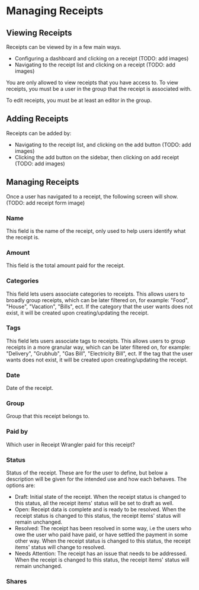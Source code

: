 # Managing Receipts

## Viewing Receipts

Receipts can be viewed by in a few main ways.

* Configuring a dashboard and clicking on a receipt (TODO: add images)
* Navigating to the receipt list and clicking on a receipt (TODO: add images)

You are only allowed to view receipts that you have access to. To view receipts, you must be a user in the group that
the receipt is associated with.

To edit receipts, you must be at least an editor in the group.

## Adding Receipts

Receipts can be added by:

* Navigating to the receipt list, and clicking on the add button (TODO: add images)
* Clicking the add button on the sidebar, then clicking on add receipt (TODO: add images)

## Managing Receipts

Once a user has navigated to a receipt, the following screen will show. (TODO: add receipt form image)

### Name

This field is the name of the receipt, only used to help users identify what the receipt is.

### Amount

This field is the total amount paid for the receipt.

### Categories

This field lets users associate categories to receipts. This allows users to broadly group receipts, which can be later
filtered on, for example: "Food", "House", "Vacation", "Bills", ect. If the category that the user wants does not exist,
it will be created upon creating/updating the receipt.

### Tags

This field lets users associate tags to receipts. This allows users to group receipts in a more granular way, which can
be later filtered on, for example: "Delivery", "Grubhub", "Gas Bill", "Electricity Bill", ect. If the tag that the user
wants does not exist, it will be created upon creating/updating the receipt.

### Date

Date of the receipt.

### Group

Group that this receipt belongs to.

### Paid by

Which user in Receipt Wrangler paid for this receipt?

### Status

Status of the receipt. These are for the user to define, but below a description will be given for the intended use and
how each behaves.
The options are:

* Draft: Initial state of the receipt. When the receipt status is changed to this status, all the receipt items' status
  will be set to
  draft
  as well.
* Open: Receipt data is complete and is ready to be resolved. When the receipt status is changed to this status, the
  receipt
  items'
  status will remain unchanged.
* Resolved: The receipt has been resolved in some way, i.e the users who owe the user who paid have paid, or have
  settled the payment in some other way. When the receipt status is changed to this status, the receipt items' status
  will
  change to resolved.
* Needs Attention: The receipt has an issue that needs to be addressed. When the receipt is changed to this status, the
  receipt items' status will remain unchanged.

### Shares


